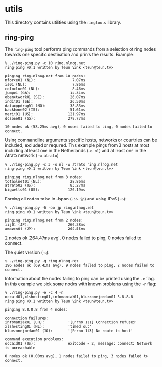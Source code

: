 utils
=====

This directory contains utilities using the `ringtools` library.

ring-ping
---------
The `ring-ping` tool performs ping commands from a selection of ring nodes towards one specific destination and prints the results. Example:

    % ./ring-ping.py -c 10 ring.nlnog.net
    ring-ping v0.1 written by Teun Vink <teun@teun.tv>

    pinging ring.nlnog.net from 10 nodes:
    nforce01 (NL):                 7.07ms   
    is01 (NL):                     7.86ms   
    coloclue01 (NL):               8.46ms   
    jump01 (GB):                  14.31ms   
    obenetwork01 (SE):            26.07ms   
    indit01 (SE):                 26.50ms   
    dataoppdrag01 (NO):           38.83ms   
    backbone02 (IS):              51.61ms   
    merit01 (US):                121.97ms   
    dcsone01 (SG):               279.77ms   

    10 nodes ok (58.25ms avg), 0 nodes failed to ping, 0 nodes failed to connect.

Using commandline arguments specific hosts, networks or countries can be included, excluded or required. This example pings from 3 hosts at most including at least one in the Netherlands (`-o nl`) and at least one in the Atrato network (`-w atrato`):

    % ./ring-ping.py -c 3 -o nl -w atrato ring.nlnog.net
    ring-ping v0.1 written by Teun Vink <teun@teun.tv>

    pinging ring.nlnog.net from 3 nodes:
    totaalnet01 (NL):             28.86ms   
    atrato02 (US):                83.27ms   
    bigwells01 (US):             120.19ms 

Forcing all nodes to be in Japan (`-oo jp`) and using IPv6 (`-6`):

    % ./ring-ping.py -6 -oo jp ring.nlnog.net
    ring-ping v0.1 written by Teun Vink <teun@teun.tv>

    pinging ring.nlnog.net from 2 nodes:
    iij01 (JP):                  260.38ms   
    amazon04 (JP):               268.55ms   

2 nodes ok (264.47ms avg), 0 nodes failed to ping, 0 nodes failed to connect.

The quiet version (`-q`):

    % ./ring-ping.py -q ring.nlnog.net
    196 nodes ok (69.41ms avg), 9 nodes failed to ping, 2 nodes failed to connect.

Information about the nodes failing to ping can be printed using the `-e` flag. In this example we pick some nodes with known problems using the `-n` flag:

    % ./ring-ping.py -e -c 4 -n occaid01,xlshosting01,infomaniak01,bluezonejordan01 8.8.8.8
    ring-ping v0.1 written by Teun Vink <teun@teun.tv>

    pinging 8.8.8.8 from 4 nodes:

    connection failures:
    infomaniak01 (CH):           '[Errno 111] Connection refused'
    xlshosting01 (NL):           'timed out'
    bluezonejordan01 (JO):       '[Errno 113] No route to host'

    command execution problems:
    occaid01 (US):               exitcode = 2, message: connect: Network is unreachable

    0 nodes ok (0.00ms avg), 1 nodes failed to ping, 3 nodes failed to connect.
